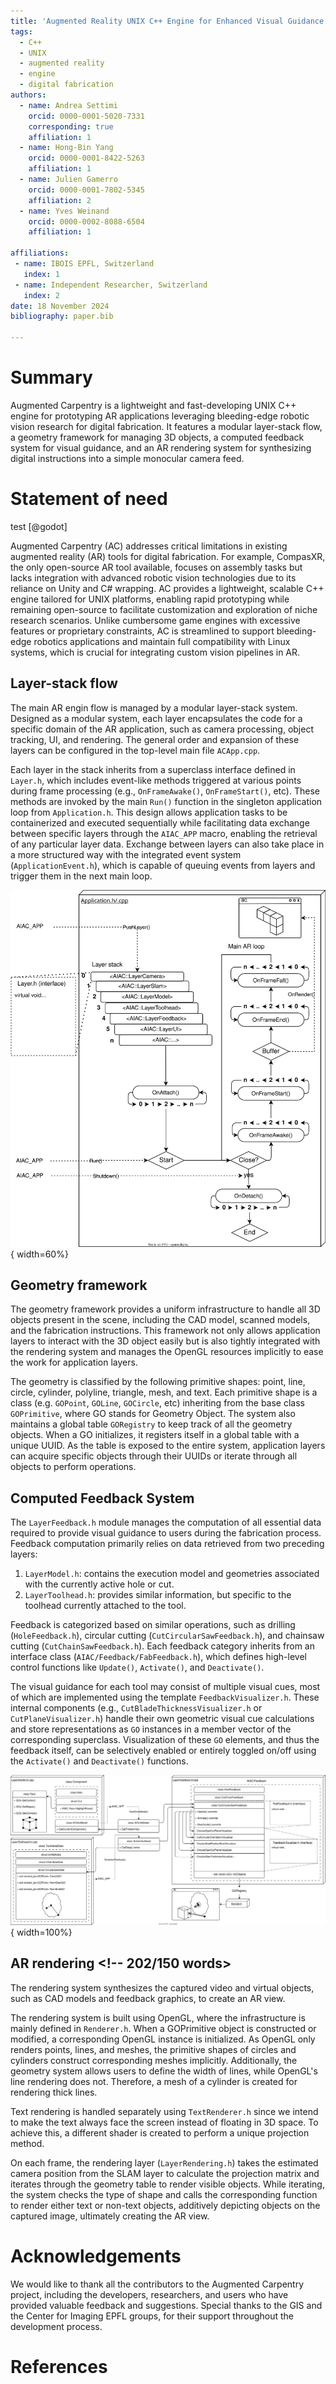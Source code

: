 ```yaml
---
title: 'Augmented Reality UNIX C++ Engine for Enhanced Visual Guidance in Woodworking'  # TODO: improve title
tags:
  - C++
  - UNIX
  - augmented reality
  - engine
  - digital fabrication
authors:
  - name: Andrea Settimi
    orcid: 0000-0001-5020-7331
    corresponding: true
    affiliation: 1
  - name: Hong-Bin Yang
    orcid: 0000-0001-8422-5263
    affiliation: 1
  - name: Julien Gamerro
    orcid: 0000-0001-7802-5345
    affiliation: 2
  - name: Yves Weinand
    orcid: 0000-0002-8088-6504
    affiliation: 1

affiliations:
 - name: IBOIS EPFL, Switzerland
   index: 1
 - name: Independent Researcher, Switzerland
   index: 2
date: 18 November 2024
bibliography: paper.bib

---
```


<!--
# Structure of the paper

- (0) Summary (MAX 50 words) - ANDREA
- (1) Statement of need (MAX 125 words) - ANDREA
- (2.1) Layer-stack flow (MAX 150 words) - ANDREA
- (2.2) Geometry framework (MAX 200 words) - HONG-BIN
- (2.3) AR rendering (MAX 150 words) - HONG-BIN
- (2.4) Computed Feedback System (MAX 150 words) - ANDREA
- (3) Acknowledgements - ANDREA
- (4) References - ANDREA
-->

# Summary  <!-- 55/50 words -->

Augmented Carpentry is a lightweight and fast-developing UNIX C++ engine for prototyping AR applications leveraging bleeding-edge robotic vision research for digital fabrication. It features a modular layer-stack flow, a geometry framework for managing 3D objects, a computed feedback system for visual guidance, and an AR rendering system for synthesizing digital instructions into a simple monocular camera feed.


# Statement of need

<!--
aka "state-of-the-art". This is a context introduction and brief state-of-the-art. (MAX 125 words)

# in fabrications
- #compasXR?: this we should cite it as the only AR tool available and open source for digital fabrication BUT limited to assembly mainly, not allowing for rintegration of bleeding robotic vision technologies and researches for AR (because it's wraped around Unityy and needs for C# wrapping anyways).
- -- #fologram: but it's private and bounded to rhino

# game engine
- #lightweight and fast developing cycles: we needed an engine lightweight and able to prototype and be scalable later (ideally the engine should have a compiler for devices)
- #too many functionalities: other game engine are cumbersome due to too many functionalities (> we ripped down to the minimum needed in AC for fast prototyping)
- #not free-software: besides Godot non it's really free-software and completely open-source (with full access to sdk, this is often needed in research when we need to craft or explore very inexplored and corner case scenarios)
- #absence of c++ system free Linux platform to integrate robotics: there is Unreal (that is compilable for linux though, but we exclude it because proprietary and too complex -> to be clarified). We need c++ and unix in robotics to import custom bleeding edge robotic vision technologies and researches for AR.

-->

test [@godot]


Augmented Carpentry (AC) addresses critical limitations in existing augmented reality (AR) tools for digital fabrication. For example, CompasXR, the only open-source AR tool available, focuses on assembly tasks but lacks integration with advanced robotic vision technologies due to its reliance on Unity and C# wrapping. AC provides a lightweight, scalable C++ engine tailored for UNIX platforms, enabling rapid prototyping while remaining open-source to facilitate customization and exploration of niche research scenarios. Unlike cumbersome game engines with excessive features or proprietary constraints, AC is streamlined to support bleeding-edge robotics applications and maintain full compatibility with Linux systems, which is crucial for integrating custom vision pipelines in AR.

## Layer-stack flow  <!-- 167/150 words -->

The main AR engin flow is managed by a modular layer-stack system. Designed as a modular system, each layer encapsulates the code for a specific domain of the AR application, such as camera processing, object tracking, UI, and rendering. The general order and expansion of these layers can be configured in the top-level main file `ACApp.cpp`.

Each layer in the stack inherits from a superclass interface defined in `Layer.h`, which includes event-like methods triggered at various points during frame processing (e.g., `OnFrameAwake()`, `OnFrameStart()`, etc). These methods are invoked by the main `Run()` function in the singleton application loop from `Application.h`. This design allows application tasks to be containerized and executed sequentially while facilitating data exchange between specific layers through the `AIAC_APP` macro, enabling the retrieval of any particular layer data. Exchange between layers can also take place in a more structured way with the integrated event system (`ApplicationEvent.h`), which is capable of queuing events from layers and trigger them in the next main loop.

![Illustration of the layer-stack design and the main loop for the AR engine.](fig_layer-stack.svg){ width=60%}


## Geometry framework  <!-- 157/200 words -->

The geometry framework provides a uniform infrastructure to handle all 3D objects present in the scene, including the CAD model, scanned models, and the fabrication instructions. This framework not only allows application layers to interact with the 3D object easily but is also tightly integrated with the rendering system and manages the OpenGL resources implicitly to ease the work for application layers.

The geometry is classified by the following primitive shapes: point, line, circle, cylinder, polyline, triangle, mesh, and text. Each primitive shape is a class (e.g. `GOPoint`, `GOLine`, `GOCircle`, etc) inheriting from the base class `GOPrimitive`, where GO stands for Geometry Object. The system also maintains a global table `GORegistry` to keep track of all the geometry objects. When a GO initializes, it registers itself in a global table with a unique UUID. As the table is exposed to the entire system, application layers can acquire specific objects through their UUIDs or iterate through all objects to perform operations.


## Computed Feedback System  <!-- 170/150 words -->

The `LayerFeedback.h` module manages the computation of all essential data required to provide visual guidance to users during the fabrication process. Feedback computation primarily relies on data retrieved from two preceding layers:

1. `LayerModel.h`: contains the execution model and geometries associated with the currently active hole or cut.
2. `LayerToolhead.h`: provides similar information, but specific to the toolhead currently attached to the tool.

Feedback is categorized based on similar operations, such as drilling (`HoleFeedback.h`), circular cutting (`CutCircularSawFeedback.h`), and chainsaw cutting (`CutChainSawFeedback.h`). Each feedback category inherits from an interface class (`AIAC/Feedback/FabFeedback.h`), which defines high-level control functions like `Update()`, `Activate()`, and `Deactivate()`.

The visual guidance for each tool may consist of multiple visual cues, most of which are implemented using the template `FeedbackVisualizer.h`. These internal components (e.g., `CutBladeThicknessVisualizer.h` or `CutPlaneVisualizer.h`) handle their own geometric visual cue calculations and store representations as `GO` instances in a member vector of the corresponding superclass. Visualization of these `GO` elements, and thus the feedback itself, can be selectively enabled or entirely toggled on/off using the `Activate()` and `Deactivate()` functions.


![Dataflow for the functioning of the Augmented Carpentry's feedback system.](fig_feedback-sys.svg){ width=100%}


## AR rendering  <!-- 202/150 words>
The rendering system synthesizes the captured video and virtual objects, such as CAD models and feedback graphics, to create an AR view.

The rendering system is built using OpenGL, where the infrastructure is mainly defined in `Renderer.h`. When a GOPrimitive object is constructed or modified, a corresponding OpenGL instance is initialized. As OpenGL only renders points, lines, and meshes, the primitive shapes of circles and cylinders construct corresponding meshes implicitly. Additionally, the geometry system allows users to define the width of lines, while OpenGL's line rendering does not. Therefore, a mesh of a cylinder is created for rendering thick lines.

Text rendering is handled separately using `TextRenderer.h` since we intend to make the text always face the screen instead of floating in 3D space. To achieve this, a different shader is created to perform a unique projection method.

On each frame, the rendering layer (`LayerRendering.h`) takes the estimated camera position from the SLAM layer to calculate the projection matrix and iterates through the geometry table to render visible objects. While iterating, the system checks the type of shape and calls the corresponding function to render either text or non-text objects, additively depicting objects on the captured image, ultimately creating the AR view.


# Acknowledgements  <!-- 45 words -->

We would like to thank all the contributors to the Augmented Carpentry project, including the developers, researchers, and users who have provided valuable feedback and suggestions. Special thanks to the GIS and the Center for Imaging EPFL groups, for their support throughout the development process.

# References

<!--
Citations to entries in paper.bib should be in
[rMarkdown](http://rmarkdown.rstudio.com/authoring_bibliographies_and_citations.html)
format.

If you want to cite a software repository URL (e.g. something on GitHub without a preferred
citation) then you can do it with the example BibTeX entry below for @fidgit.

For a quick reference, the following citation commands can be used:
- `@author:2001`  ->  "Author et al. (2001)"
- `[@author:2001]` -> "(Author et al., 2001)"
- `[@author1:2001; @author2:2001]` -> "(Author1 et al., 2001; Author2 et al., 2002)"
-->


